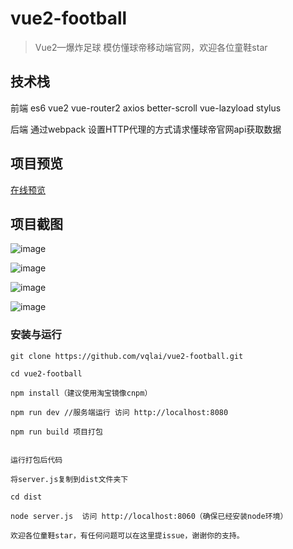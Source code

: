 # vue2-football

> Vue2—爆炸足球
模仿懂球帝移动端官网，欢迎各位童鞋star 

## 技术栈

前端 es6 vue2 vue-router2 axios better-scroll vue-lazyload stylus 

后端 通过webpack 设置HTTP代理的方式请求懂球帝官网api获取数据

## 项目预览
[在线预览](http://193.112.77.76:8000/#/news)

## 项目截图

![image](https://github.com/vqlai/vue2-football/blob/master/static/1.jpg)

![image](https://github.com/vqlai/vue2-football/blob/master/static/2.jpg)

![image](https://github.com/vqlai/vue2-football/blob/master/static/3.jpg)

![image](https://github.com/vqlai/vue2-football/blob/master/static/4.jpg)

### 安装与运行

```
git clone https://github.com/vqlai/vue2-football.git

cd vue2-football

npm install（建议使用淘宝镜像cnpm）

npm run dev //服务端运行 访问 http://localhost:8080

npm run build 项目打包 


运行打包后代码

将server.js复制到dist文件夹下 

cd dist

node server.js  访问 http://localhost:8060（确保已经安装node环境）

欢迎各位童鞋star，有任何问题可以在这里提issue，谢谢你的支持。

